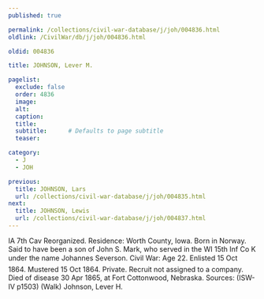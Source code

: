 ```yaml
---
published: true

permalink: /collections/civil-war-database/j/joh/004836.html
oldlink: /CivilWar/db/j/joh/004836.html

oldid: 004836

title: JOHNSON, Lever M.

pagelist:
  exclude: false
  order: 4836
  image: 
  alt:
  caption:
  title:
  subtitle:      # Defaults to page subtitle
  teaser:

category: 
  - J 
  - JOH

previous:
  title: JOHNSON, Lars
  url: /collections/civil-war-database/j/joh/004835.html  
next:
  title: JOHNSON, Lewis
  url: /collections/civil-war-database/j/joh/004837.html   
---
```

IA 7th Cav Reorganized. Residence: Worth County, Iowa. Born in Norway. Said to have been a son of John S. Mark, who served in the WI 15th Inf Co K under the name &#147;Johannes Severson&#148;. Civil War: Age 22. Enlisted 15 Oct 1864. Mustered 15 Oct 1864. Private. Recruit not assigned to a company. Died of disease 30 Apr 1865, at Fort Cottonwood, Nebraska. Sources: (ISW-IV p1503) (Walk) &#147;Johnson, Lever H.&#148;